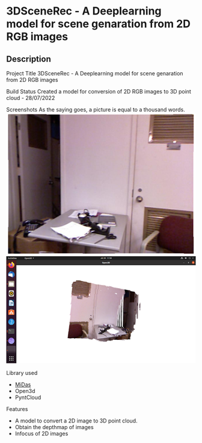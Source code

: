 # 3DSceneRec - A Deeplearning model for scene genaration from 2D RGB images 


## Description
Project Title
3DSceneRec - A Deeplearning model for scene genaration from 2D RGB images 


Build Status
Created a model for conversion of 2D RGB images to 3D point cloud  - 28/07/2022

Screenshots
As the saying goes, a picture is equal to a thousand words. 
![Input](sampledata/input.png?raw=true "Input image")
![Output](sampledata/output.png?raw=true "Output Point cloud")

Library used
* [MiDas](https://github.com/isl-org/MiDaS)
* Open3d
* PyntCloud

Features
* A model to convert a 2D image to 3D point cloud.
* Obtain the depthmap of images
* Infocus of 2D images

<!-- Installation
If your project needs installation of certain software or configurations to the system. Do mention it in this section as it helps a lot for the reader to use your project. The steps mentioned should be precise and explanatory.  If possible, you can add links that can help them better understand how to configure/install the necessary files or softwares.

API reference
If your project is small, then we can add the reference docs in the readme. For larger projects, it is better to provide links to where the API reference documentation is documented.

Tests
This is the section where you mention all the different tests that can be performed with code examples  -->
